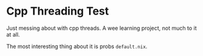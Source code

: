 # Cpp Threading Test

Just messing about with cpp threads. A wee learning project, not much to it at
all.

The most interesting thing about it is probs `default.nix`.

